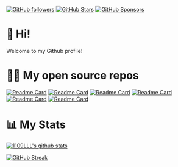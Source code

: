 [![GitHub followers](https://img.shields.io/github/followers/1109LLL?logo=GitHub&style=for-the-badge)](https://github.com/1109LLL)
[![GitHub Stars](https://img.shields.io/github/stars/1109LLL?logo=github&style=for-the-badge)](https://github.com/techno-tim)
[![GitHub Sponsors](https://img.shields.io/github/sponsors/1109LLL?color=BF4B8A&logo=githubsponsors&style=for-the-badge)](https://github.com/sponsors/timothystewart6)


# 👋 Hi!

Welcome to my Github profile!

# 🧑‍💻 My open source repos

[![Readme Card](https://github-readme-stats.vercel.app/api/pin/?username=1109LLL&repo=michelin_duck&theme=radical)](https://github.com/1109LLL/michelin_duck)
[![Readme Card](https://github-readme-stats.vercel.app/api/pin/?username=1109LLL&repo=DBMS_CW&theme=radical)](https://github.com/1109LLL/DBMS_CW)
[![Readme Card](https://github-readme-stats.vercel.app/api/pin/?username=1109LLL&repo=phone_book_system&theme=radical)](https://github.com/1109LLL/phone_book_system)
[![Readme Card](https://github-readme-stats.vercel.app/api/pin/?username=1109LLL&repo=FYP&theme=radical)](https://github.com/1109LLL/FYP)
[![Readme Card](https://github-readme-stats.vercel.app/api/pin/?username=1109LLL&repo=PatientDataEntry&theme=radical)](https://github.com/1109LLL/PatientDataEntry)
[![Readme Card](https://github-readme-stats.vercel.app/api/pin/?username=1109LLL&repo=Meeting_model&theme=radical)](https://github.com/1109LLL/Meeting_model)


# 📊 My Stats

[![1109LLL's github stats](https://github-readme-stats.vercel.app/api?username=1109LLL&show_icons=true&count_private=true&theme=radical&hide=stars)](https://github.com/1109LLL)

[![GitHub Streak](https://github-readme-streak-stats.herokuapp.com/?user=1109LLL&theme=dark&count_private=true&theme=radical)](https://github.com/1109LLL)
